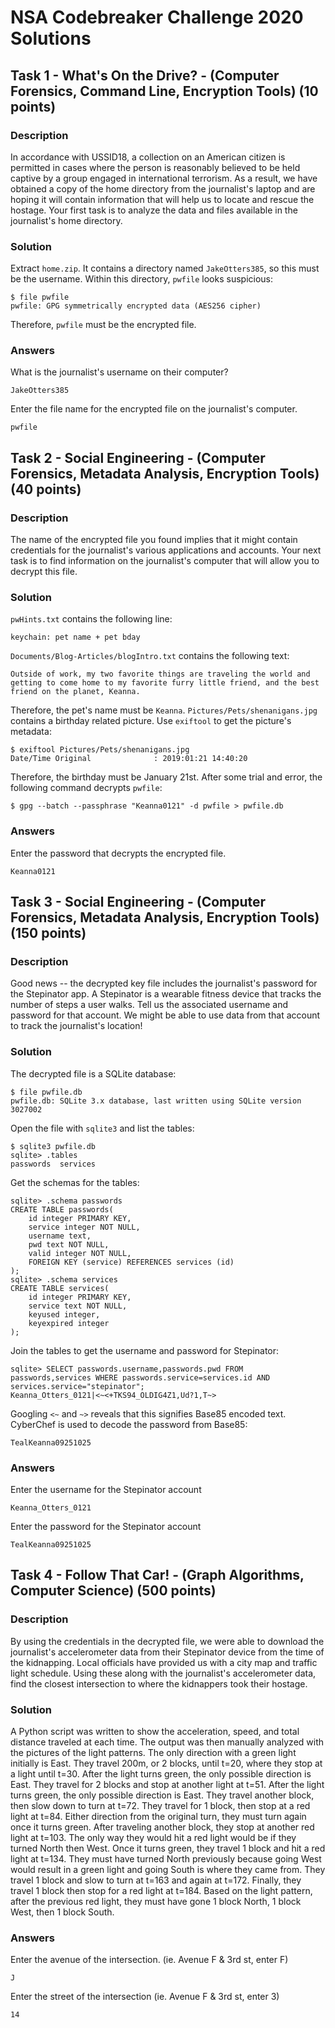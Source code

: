 # NSA Codebreaker Challenge 2020 Solutions

## Task 1 - What's On the Drive? - (Computer Forensics, Command Line, Encryption Tools) (10 points)
### Description
In accordance with USSID18, a collection on an American citizen is permitted in cases where the person is reasonably believed to be held captive by a group engaged in international terrorism. As a result, we have obtained a copy of the home directory from the journalist's laptop and are hoping it will contain information that will help us to locate and rescue the hostage. Your first task is to analyze the data and files available in the journalist's home directory.
### Solution
Extract `home.zip`. It contains a directory named `JakeOtters385`, so this must be the username. Within this directory, `pwfile` looks suspicious:
```
$ file pwfile
pwfile: GPG symmetrically encrypted data (AES256 cipher)
```
Therefore, `pwfile` must be the encrypted file.
### Answers
What is the journalist's username on their computer?
```
JakeOtters385
```
Enter the file name for the encrypted file on the journalist's computer.
```
pwfile
```

## Task 2 - Social Engineering - (Computer Forensics, Metadata Analysis, Encryption Tools) (40 points)
### Description
The name of the encrypted file you found implies that it might contain credentials for the journalist's various applications and accounts. Your next task is to find information on the journalist's computer that will allow you to decrypt this file.
### Solution
`pwHints.txt` contains the following line:
```
keychain: pet name + pet bday
```
`Documents/Blog-Articles/blogIntro.txt` contains the following text:
```
Outside of work, my two favorite things are traveling the world and getting to come home to my favorite furry little friend, and the best friend on the planet, Keanna.
```
Therefore, the pet's name must be `Keanna`. `Pictures/Pets/shenanigans.jpg` contains a birthday related picture. Use `exiftool` to get the picture's metadata:
```
$ exiftool Pictures/Pets/shenanigans.jpg
Date/Time Original              : 2019:01:21 14:40:20
```
Therefore, the birthday must be January 21st. After some trial and error, the following command decrypts `pwfile`:
```
$ gpg --batch --passphrase "Keanna0121" -d pwfile > pwfile.db
```
### Answers
Enter the password that decrypts the encrypted file.
```
Keanna0121
```

## Task 3 - Social Engineering - (Computer Forensics, Metadata Analysis, Encryption Tools) (150 points)
### Description
Good news -- the decrypted key file includes the journalist's password for the Stepinator app. A Stepinator is a wearable fitness device that tracks the number of steps a user walks. Tell us the associated username and password for that account. We might be able to use data from that account to track the journalist's location!
### Solution
The decrypted file is a SQLite database:
```
$ file pwfile.db
pwfile.db: SQLite 3.x database, last written using SQLite version 3027002
```
Open the file with `sqlite3` and list the tables:
```
$ sqlite3 pwfile.db
sqlite> .tables
passwords  services
```
Get the schemas for the tables:
```
sqlite> .schema passwords
CREATE TABLE passwords(
    id integer PRIMARY KEY,
    service integer NOT NULL,
    username text,
    pwd text NOT NULL,
    valid integer NOT NULL,
    FOREIGN KEY (service) REFERENCES services (id)
);
sqlite> .schema services
CREATE TABLE services(
    id integer PRIMARY KEY, 
    service text NOT NULL,
    keyused integer,
    keyexpired integer
);
```
Join the tables to get the username and password for Stepinator:
```
sqlite> SELECT passwords.username,passwords.pwd FROM passwords,services WHERE passwords.service=services.id AND services.service="stepinator";
Keanna_Otters_0121|<~<+TKS94_OLDIG4Z1,Ud?1,T~>
```
Googling `<~` and `~>` reveals that this signifies Base85 encoded text. CyberChef is used to decode the password from Base85:
```
TealKeanna09251025
```
### Answers
Enter the username for the Stepinator account
```
Keanna_Otters_0121
```
Enter the password for the Stepinator account
```
TealKeanna09251025
```

## Task 4 - Follow That Car! - (Graph Algorithms, Computer Science) (500 points)
### Description
By using the credentials in the decrypted file, we were able to download the journalist's accelerometer data from their Stepinator device from the time of the kidnapping. Local officials have provided us with a city map and traffic light schedule. Using these along with the journalist's accelerometer data, find the closest intersection to where the kidnappers took their hostage.
### Solution
A Python script was written to show the acceleration, speed, and total distance traveled at each time. The output was then manually analyzed with the pictures of the light patterns. The only direction with a green light initially is East. They travel 200m, or 2 blocks, until t=20, where they stop at a light until t=30. After the light turns green, the only possible direction is East. They travel for 2 blocks and stop at another light at t=51. After the light turns green, the only possible direction is East. They travel another block, then slow down to turn at t=72. They travel for 1 block, then stop at a red light at t=84. Either direction from the original turn, they must turn again once it turns green. After traveling another block, they stop at another red light at t=103. The only way they would hit a red light would be if they turned North then West. Once it turns green, they travel 1 block and hit a red light at t=134. They must have turned North previously because going West would result in a green light and going South is where they came from. They travel 1 block and slow to turn at t=163 and again at t=172. Finally, they travel 1 block then stop for a red light at t=184. Based on the light pattern, after the previous red light, they must have gone 1 block North, 1 block West, then 1 block South.
### Answers
Enter the avenue of the intersection. (ie. Avenue F & 3rd st, enter F)
```
J
```
Enter the street of the intersection (ie. Avenue F & 3rd st, enter 3)
```
14
```